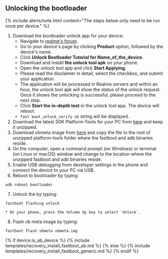 ## Unlocking the bootloader

{% include alerts/note.html content="The steps below only need to be run once per device." %}

1. Download the bootloader unlock app for your device:
    * Navigate to [realme's forum](https://c.realme.com).
    * Go to your device's page by clicking **Product** option, followed by the device's name.
    * Click **Unlock Bootloader Tutorial for Name_of_the_device**.
    * Download and install **the unlock tool apk** on your phone.
    * Open the unlock tool app and click **Start Applying**.
    * Please read the disclaimer in detail, select the checkbox, and submit your application.
    * The application will be processed in Realme servers and within an hour, the unlock tool apk will show the status of the unlock request. Once it shows the unlocking is successful, please proceed to the next step.
    * Click **Start the in-depth test** in the unlock tool app. The device will reboot.
    * `fast boot_unlock_verify ok` string will be displayed.
2. Download the latest SDK Platform-Tools for your PC from [here](https://developer.android.com/studio/releases/platform-tools) and keep it unzipped.
3. Download vbmeta image from [here](https://sourceforge.net/projects/rmx1851/files/fastboot_files/vbmeta.img/download) and copy the file to the root of unzipped platform-tools folder where the fastboot and adb binaries reside.
4. On the computer, open a command prompt (on Windows) or terminal (on Linux or macOS) window and change to the location where the unzipped fastboot and adb binaries reside.
5. Enable USB debugging from developer settings in the phone and connect the device to your PC via USB.
6. Reboot to bootloader by typing:
```
adb reboot bootloader
```
7. Unlock the by typing:
```
fastboot flashing unlock
```
    * On your phone, press the Volume Up key to select `Unlock`.
8. Flash vb meta image by typing:
```
fastboot flash vbmeta vbmeta.img
```

{% if device.is_ab_device %}
{% include templates/recovery_install_fastboot_ab.md %}
{% else %}
{% include templates/recovery_install_fastboot_generic.md %}
{% endif %}
